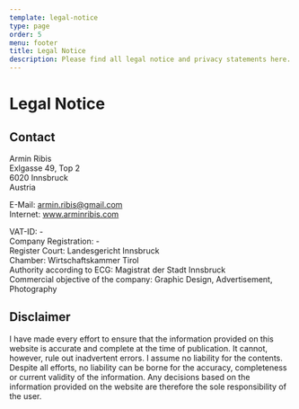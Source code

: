 ```yaml
---
template: legal-notice
type: page
order: 5
menu: footer
title: Legal Notice
description: Please find all legal notice and privacy statements here.
---
```

# Legal Notice



## Contact

Armin Ribis\
Exlgasse 49, Top 2\
6020 Innsbruck\
Austria

E-Mail: armin.ribis@gmail.com\
Internet: www.arminribis.com

VAT-ID: -\
Company Registration: -\
Register Court: Landesgericht Innsbruck \
Chamber: Wirtschaftskammer Tirol\
Authority according to ECG: Magistrat der Stadt Innsbruck\
Commercial objective of the company: Graphic Design, Advertisement, Photography



## Disclaimer

I have made every effort to ensure that the information provided on this website is accurate and complete at the time of publication. It cannot, however, rule out inadvertent errors. I assume no liability for the contents. Despite all efforts, no liability can be borne for the accuracy, completeness or current validity of the information. Any decisions based on the information provided on the website are therefore the sole responsibility of the user.
